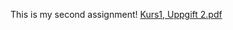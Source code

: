  This is my second assignment! [Kurs1, Uppgift 2.pdf](https://github.com/Kassem2000/uppgift2/files/15304336/Kurs1.Uppgift.2.pdf)
